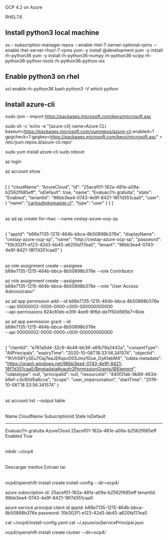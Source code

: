 OCP 4.2 on Azure

RHEL7.6

## Install python3 local machine ##
su -
subscription-manager repos --enable rhel-7-server-optional-rpms --enable rhel-server-rhscl-7-rpms
yum -y install @development
yum -y install rh-python36
yum -y install rh-python36-numpy rh-python36-scipy rh-python36-python-tools rh-python36-python-six

## Enable python3 on rhel ##
scl enable rh-python36 bash
python3 -V
which python


## Install azure-cli ##
sudo rpm --import https://packages.microsoft.com/keys/microsoft.asc

sudo sh -c 'echo -e "[azure-cli]
name=Azure CLI
baseurl=https://packages.microsoft.com/yumrepos/azure-cli
enabled=1
gpgcheck=1
gpgkey=https://packages.microsoft.com/keys/microsoft.asc" > /etc/yum.repos.d/azure-cli.repo'

sudo yum install azure-cli
sudo reboot

az login 

az account show
######
[
  {
    "cloudName": "AzureCloud",
    "id": "25acef01-162a-481e-a09a-b2562f685eff",
    "isDefault": true,
    "name": "Evaluaci?n gratuita",
    "state": "Enabled",
    "tenantId": "96bb3ea4-0743-4e9f-8421-18f7d351caa0",
    "user": {
      "name": "carlos@pksmaster.cl",
      "type": "user"
    }
  }
]
######


az ad sp create-for-rbac --name cestay-azure-ocp-sp

######
{
  "appId": "b68e7135-1215-464b-bbca-8b50898b376e",
  "displayName": "cestay-azure-ocp-sp",
  "name": "http://cestay-azure-ocp-sp",
  "password": "10b302f1-e123-42d3-bb45-a620fa117ea0",
  "tenant": "96bb3ea4-0743-4e9f-8421-18f7d351caa0"
}
######

az role assignment create --assignee \
b68e7135-1215-464b-bbca-8b50898b376e --role Contributor

az role assignment create --assignee \
b68e7135-1215-464b-bbca-8b50898b376e --role "User Access Administrator"

az ad app permission add --id b68e7135-1215-464b-bbca-8b50898b376e \
--api 00000002-0000-0000-c000-000000000000 \
--api-permissions 824c81eb-e3f8-4ee6-8f6d-de7f50d565b7=Role

az ad app permission grant --id \
b68e7135-1215-464b-bbca-8b50898b376e \
--api 00000002-0000-0000-c000-000000000000

######
{
  "clientId": "e761a5d4-32c6-4b48-bb39-a8fb79a2442a",
  "consentType": "AllPrincipals",
  "expiryTime": "2020-10-08T18:33:56.341574",
  "objectId": "1KVh58YySEu7Oaj7eaJEKqsvD0SJmz1Gue_DyA1abM4",
  "odata.metadata": "https://graph.windows.net/96bb3ea4-0743-4e9f-8421-18f7d351caa0/$metadata#oauth2PermissionGrants/@Element",
  "odatatype": null,
  "principalId": null,
  "resourceId": "440f2fab-9b89-463d-b9ef-c3c80d5a6cce",
  "scope": "user_impersonation",
  "startTime": "2019-10-08T18:33:56.341574"
}
######


az account list --output table

######
Name                 CloudName    SubscriptionId                        State    IsDefault
-------------------  -----------  ------------------------------------  -------  -----------
Evaluaci?n gratuita  AzureCloud   25acef01-162a-481e-a09a-b2562f685eff  Enabled  True
######


mkdir ~/ocp4

######
Descargar medios 
Extraer tar
######


ocp4/openshift-install create install-config --dir=ocp4/

azure subscription id: 25acef01-162a-481e-a09a-b2562f685eff
tenantId: 96bb3ea4-0743-4e9f-8421-18f7d351caa0

azure service principal client id
appId: b68e7135-1215-464b-bbca-8b50898b376e
password: 10b302f1-e123-42d3-bb45-a620fa117ea0


cat ~/ocp4/install-config.yaml
cat ~/.azure/osServicePrincipal.json

ocp4/openshift-install create cluster --dir=ocp4/

